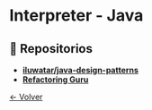 # Interpreter - Java

## 🌟 Repositorios
- **[iluwatar/java-design-patterns](https://github.com/iluwatar/java-design-patterns/tree/master/interpreter)**
- **[Refactoring Guru](https://refactoring.guru/design-patterns/interpreter/java/example)**

[← Volver](../README.md)
